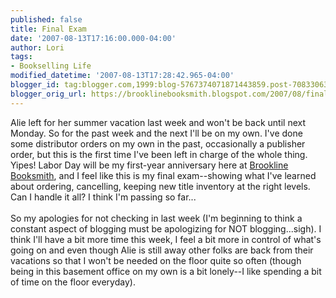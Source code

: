 ```yaml
---
published: false
title: Final Exam
date: '2007-08-13T17:16:00.000-04:00'
author: Lori
tags:
- Bookselling Life
modified_datetime: '2007-08-13T17:28:42.965-04:00'
blogger_id: tag:blogger.com,1999:blog-5767374071871443859.post-7083306310341708015
blogger_orig_url: https://brooklinebooksmith.blogspot.com/2007/08/final-exam.html
---
```


Alie left for her summer vacation last week and won't be back until next Monday. So for the past week and the next I'll be on my own. I've done some distributor orders on my own in the past, occasionally a publisher order, but this is the first time I've been left in charge of the whole thing. Yipes! Labor Day will be my first-year anniversary here at <a href="https://brooklinebooksmith.com/">Brookline Booksmith</a>, and I feel like this is my final exam--showing what I've learned about ordering, cancelling, keeping new title inventory at the right levels. Can I handle it all? I think I'm passing so far...<br /><br />So my apologies for not checking in last week (I'm beginning to think a constant aspect of blogging must be apologizing for NOT blogging...sigh). I think I'll have a bit more time this week, I feel a bit more in control of what's going on and even though Alie is still away other folks are back from their vacations so that I won't be needed on the floor quite so often (though being in this basement office on my own is a bit lonely--I like spending a bit of time on the floor everyday).